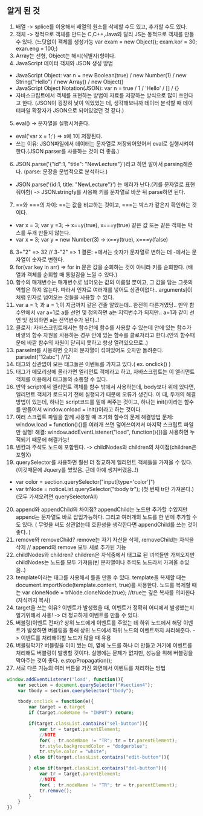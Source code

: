 ## 알게 된 것
1. 배열 -> splice를 이용해서 배열의 원소를 삭제할 수도 있고, 추가할 수도 있다.
2. 객체 -> 정적으로 객체를 만드는 C,C++,Java와 달리 JS는 동적으로 객체를 만들 수 있다. (느닷없이 객체를 생성가능 var exam = new Object(); exam.kor = 30; exan.eng = 100;)
3. Array는 선형, Object는 해시(식별자)형이다.
4. JavaScript 데이터 객체와 JSON 생성 방법
  - JavaScript Object: var n = new Boolean(true) / new Number(1) / new String("Hello") / new Array() / new Object()
  - JavaScript Object Notation(JSON): var n = true / 1 / 'Hello' / [] / {}
  - 자바스크립트에서 객체를 표현하는 방법이 자료를 저장하는 방식으로 많이 쓰인다고 한다. (JSON이 굉장히 낯이 익었었는 데, 생각해보니까 데이터 분석할 때 데이터파일 확장자가 JSON으로 되어있었던 것 같다.)
5. eval() -> 문자열을 실행시켜준다.
  - eval('var x = 1;') => x에 1이 저장된다.
  - 쓰는 이유: JSON파일에서 데이터는 문자열로 저장되어있어서 eval로 실행시켜야한다.(JSON parser를 사용하는 것이 더 좋음.)
6. JSON.parse('{"id":1, "title": "NewLecture"}')라고 하면 알아서 parsing해준다. (parse: 문장을 문법적으로 분석하다.)
  - JSON.parse('{id:1, title: "NewLecture"}') 는 에러가 난다.(키를 문자열로 표현줘야함)
  -> JSON.stringfy를 사용해 키를 문자열로 바꾼 뒤 parse하면 된다.
7. ==와 ===의 차이: ==는 값을 비교하는 것이고, ===는 박스가 같은지 확인하는 것이다.
  - var x = 3; var y =3; -> x==y(true), x===y(true) 같은 값 또는 같은 객체는 박스를 두개 만들지 않는다.
  - var x = 3; var y = new Number(3) -> x==y(true), x===y(false)
8. 3+"2" => 32  // 3-"2" => 1  결론: +에서는 숫자가 문자열로 변하는 데 -에서는 문자열이 숫자로 변한다.
9. for(var key in arr) => for in 문은 값을 순회하는 것이 아니라 키를 순회한다. (배열과 객체를 순회할 때 통일감을 느낄 수 있다.)
10. 함수의 매개변수는 매개변수로 넘어오는 값의 이름일 뿐이고, 그 값을 담는 그릇의 역할은 하지 않는다. 따라서 인자로 여러개를 넣어도 상관이없다.. arguments[0] 처럼 인자로 넘어오는 것들을 사용할 수 있다.
11. var a = 1; 과 a = 1;이 지금까지 같은 건줄 알았는데.. 완전히 다른거였당.. 만약 함수안에서 var a=1로 a를 선언 및 정의하면 a는 지역변수가 되지만.. a=1과 같이 선언 및 정의하면 a는 전역변수가 된다..!
12. 클로저: 자바스크립트에서는 함수안에 함수를 사용할 수 있는데 안에 있는 함수가 바깥의 함수 자원을 사용하는 경우 안에 있는 함수를 클로저라고 한다.(안의 함수때문에 바깥 함수의 자원이 닫히지 못하고 항상 열려있으므로..)
13. parseInt를 사용하면 숫자와 문자열이 섞여있어도 숫자만 돌려준다. parseInt("12abc") //12
14. 태그와 상관없이 모든 태그들은 이벤트를 가지고 있다.( ex. onclick() )
15. 태그가 메모리상에 올라가면 엘리먼트 객체라고 하고, 자바스크립트는 이 엘리먼트 객체를 이용해서 태그들와 소통할 수 있다.
16. 만약 script에서 엘리먼트 객체를 함수 밖에서 사용하는데, body보다 위에 있다면, 엘리먼트 객체가 로드되기 전에 실행되기 때문에 오류가 생긴다. 이 때, 두개의 해결방법이 있는데, 하나는 script코드를 밑에 써주는 것이고, 하나는 init()이라는 함수를 만들어서 window.onload = init()이라고 하는 것이다.
17. 여러 스크립트 파일을 함께 사용할 때 초기화 함수의 문제 해결방법 문제: window.load = function(){}를 여러개 쓰면 덮어쓰여져서 마지막 스크립트 파일만 실행! 해결: window.addEventListener("load", function(){})을 사용하면 누적되기 때문에 해결가능!
18. 빈칸과 주석도 노드에 포함된다. -> childNodes와 children의 차이점(children은 포함X)
19. querySelector를 사용하면 훨씬 더 정교하게 엘리먼트 객체들을 가져올 수 있다.(이것때문에 Jquery를 썼었음. 근데 아예 생겨버렸음..!)
  - var color = section.querySelector("input[type='color']")
  - var trNode = noticeList.querySelector("tbody tr"); (첫 번째 tr만 가져온다.)(모두 가져오려면 querySelectorAll)
20. append와 appendChild의 차이점? appendChild는 노드만 추가할 수있지만 append는 문자열도 바로 삽입가능하다. 그리고 여러개의 노드를 한 번에 추가할 수도 있다. ( 무엇을 써도 상관없는데 호환성을 생각한다면 appendChild를 쓰는 것이 좋다. )
21. remove와 removeChild? remove는 자기 자신을 삭제, removeChild는 자식을 삭제 // append와 remove 모두 새로 추가된 기능
22. childNodes와 children? children은 자식중에서 태그로 된 녀석들만 가져오지만 childNodes는 노드를 모두 가져옴(빈 문자열이나 주석도 노드라서 가져올 수있음..)
23. template이라는 태그를 사용해서 틀을 만들 수 있다. template을 복제할 때는 document.importNode(template.content, true)를 사용한다. 노드를 복제할 때는 var cloneNode = trNode.cloneNode(true); //true는 깊은 복사를 의미한다(자식까지 복사)
24. target을 쓰는 이유? 이벤트가 발생했을 때, 이벤트가 정확히 어디에서 발생했는지 알기위해서 사용! -> 더 정교하게 이벤트를 만들 수 있다.
25. 버블링(이벤트 전파)? 상위 노드에게 이벤트를 주었는 데 하위 노드에서 해당 이벤트가 발생하면 버블링을 통해 상위 노드에서 하위 노드의 이벤트까지 처리해준다. -> 이벤트를 처리해야할 노드가 많을 때 유용
26. 버블링막기? 버블링을 이미 썼는 데, 옆에 노드를 하나 더 만들고 거기에 이벤트를 처리해도 버블링이 발생할 것이다. 실행에는 문제가 없지만, 성능을 위해 버블링을 막아주는 것이 좋다. e.stopPropagation();
27. 서로 다른 기능의 여러 버튼을 가진 화면에서 이벤트를 처리하는 방법
```javascript 
window.addEventListener('load', function(){
    var section = document.querySelector("#section4");
    var tbody = section.querySelector("tbody");

    tbody.onclick = function(e){
        var target = e.target
        if (target.nodeName != "INPUT") return;

        if(target.classList.contains("sel-button")){
            var tr = target.parentElement;
            //NOTE
            for( ; tr.nodeName != "TR"; tr = tr.parentElement);
            tr.style.backgroundColor = "dodgerblue";
            tr.style.color = "white";
        } else if(target.classList.contains("edit-button")){

        } else if(target.classList.contains("del-button")){
            var tr = target.parentElement;
            //NOTE
            for( ; tr.nodeName != "TR"; tr = tr.parentElement);
            tr.remove();
        }
    }
})
```
